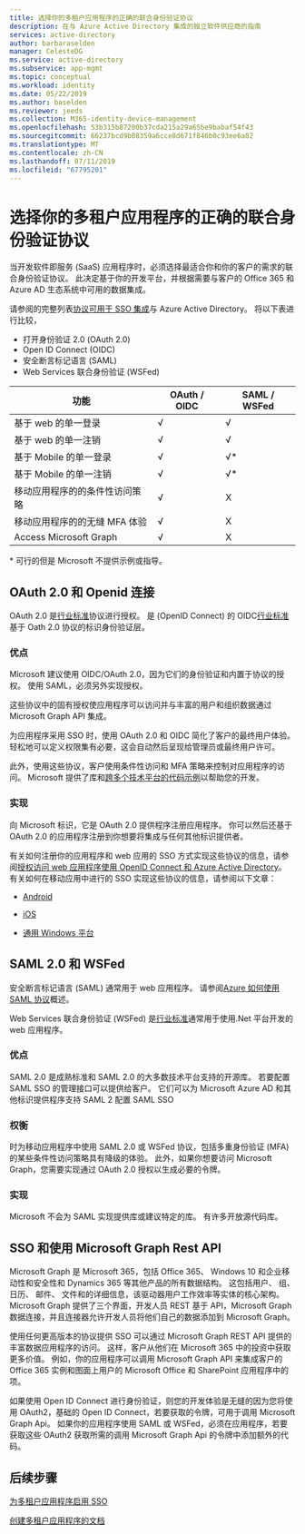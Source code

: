 ```yaml
---
title: 选择你的多租户应用程序的正确的联合身份验证协议
description: 在与 Azure Active Directory 集成的独立软件供应商的指南
services: active-directory
author: barbaraselden
manager: CelesteDG
ms.service: active-directory
ms.subservice: app-mgmt
ms.topic: conceptual
ms.workload: identity
ms.date: 05/22/2019
ms.author: baselden
ms.reviewer: jeeds
ms.collection: M365-identity-device-management
ms.openlocfilehash: 53b315b87200b37cda215a29a65be9babaf54f43
ms.sourcegitcommit: 66237bcd9b08359a6cce8d671f846b0c93ee6a82
ms.translationtype: MT
ms.contentlocale: zh-CN
ms.lasthandoff: 07/11/2019
ms.locfileid: "67795201"
---
```

# <a name="choose-the-right-federation-protocol-for-your-multi-tenant-application"></a>选择你的多租户应用程序的正确的联合身份验证协议

当开发软件即服务 (SaaS) 应用程序时，必须选择最适合你和你的客户的需求的联合身份验证协议。 此决定基于你的开发平台，并根据需要与客户的 Office 365 和 Azure AD 生态系统中可用的数据集成。

请参阅的完整列表[协议可用于 SSO 集成](what-is-single-sign-on.md)与 Azure Active Directory。
将以下表进行比较， 
* 打开身份验证 2.0 (OAuth 2.0)
* Open ID Connect (OIDC)
* 安全断言标记语言 (SAML)
* Web Services 联合身份验证 (WSFed)

| 功能| OAuth / OIDC| SAML / WSFed |
| - |-|-|
| 基于 web 的单一登录| √| √ |
| 基于 web 的单一注销| √| √ |
| 基于 Mobile 的单一登录| √| √* |
| 基于 Mobile 的单一注销| √| √* |
| 移动应用程序的的条件性访问策略| √| X |
| 移动应用程序的的无缝 MFA 体验| √| X |
| Access Microsoft Graph| √| X |

\* 可行的但是 Microsoft 不提供示例或指导。

## <a name="oauth-20-and-open-id-connect"></a>OAuth 2.0 和 Openid 连接

OAuth 2.0 是[行业标准](https://oauth.net/2/)协议进行授权。 是 (OpenID Connect) 的 OIDC[行业标准](https://openid.net/connect/)基于 Oath 2.0 协议的标识身份验证层。

### <a name="benefits"></a>优点

Microsoft 建议使用 OIDC/OAuth 2.0，因为它们的身份验证和内置于协议的授权。 使用 SAML，必须另外实现授权。

这些协议中的固有授权使应用程序可以访问并与丰富的用户和组织数据通过 Microsoft Graph API 集成。

为应用程序采用 SSO 时，使用 OAuth 2.0 和 OIDC 简化了客户的最终用户体验。 轻松地可以定义权限集有必要，这会自动然后呈现给管理员或最终用户许可。

此外，使用这些协议，客户使用条件性访问和 MFA 策略来控制对应用程序的访问。 Microsoft 提供了库和[跨多个技术平台的代码示例](https://github.com/AzureAD/microsoft-authentication-library-for-js/wiki/Samples)以帮助您的开发。  

### <a name="implementation"></a>实现

向 Microsoft 标识，它是 OAuth 2.0 提供程序注册应用程序。 你可以然后还基于 OAuth 2.0 的应用程序注册到你想要将集成与任何其他标识提供者。 

有关如何注册你的应用程序和 web 应用的 SSO 方式实现这些协议的信息，请参阅[授权访问 web 应用程序使用 OpenID Connect 和 Azure Active Directory](../develop/sample-v2-code.md)。  有关如何在移动应用中进行的 SSO 实现这些协议的信息，请参阅以下文章： 

* [Android](../develop/quickstart-v2-android.md)

* [iOS](../develop/quickstart-v2-ios.md)

* [通用 Windows 平台](../develop/quickstart-v2-uwp.md)

## <a name="saml-20-and-wsfed"></a>SAML 2.0 和 WSFed

安全断言标记语言 (SAML) 通常用于 web 应用程序。 请参阅[Azure 如何使用 SAML 协议](../develop/active-directory-saml-protocol-reference.md)概述。 

Web Services 联合身份验证 (WSFed) 是[行业标准](http://docs.oasis-open.org/wsfed/federation/v1.2/ws-federation.html)通常用于使用.Net 平台开发的 web 应用程序。

### <a name="benefits"></a>优点

SAML 2.0 是成熟标准和 SAML 2.0 的大多数技术平台支持的开源库。 若要配置 SAML SSO 的管理接口可以提供给客户。 它们可以为 Microsoft Azure AD 和其他标识提供程序支持 SAML 2 配置 SAML SSO

### <a name="trade-offs"></a>权衡

时为移动应用程序中使用 SAML 2.0 或 WSFed 协议，包括多重身份验证 (MFA) 的某些条件性访问策略具有降级的体验。 此外，如果你想要访问 Microsoft Graph，您需要实现通过 OAuth 2.0 授权以生成必要的令牌。 

### <a name="implementation"></a>实现

Microsoft 不会为 SAML 实现提供库或建议特定的库。 有许多开放源代码库。

## <a name="sso-and-using-microsoft-graph-rest-api"></a>SSO 和使用 Microsoft Graph Rest API 

Microsoft Graph 是 Microsoft 365，包括 Office 365、 Windows 10 和企业移动性和安全性和 Dynamics 365 等其他产品的所有数据结构。 这包括用户、 组、 日历、 邮件、 文件和的详细信息，该驱动器用户工作效率等实体的核心架构。 Microsoft Graph 提供了三个界面，开发人员 REST 基于 API，Microsoft Graph 数据连接，并且连接器允许开发人员将他们自己的数据添加到 Microsoft Graph。  

使用任何更高版本的协议提供 SSO 可以通过 Microsoft Graph REST API 提供的丰富数据应用程序的访问。 这样，客户从他们在 Microsoft 365 中的投资中获取更多价值。 例如，你的应用程序可以调用 Microsoft Graph API 来集成客户的 Office 365 实例和图面上用户的 Microsoft Office 和 SharePoint 应用程序中的项。 

如果使用 Open ID Connect 进行身份验证，则您的开发体验是无缝的因为您将使用 OAuth2，基础的 Open ID Connect，若要获取的令牌，可用于调用 Microsoft Graph Api。 如果你的应用程序使用 SAML 或 WSFed，必须在应用程序，若要获取这些 OAuth2 获取所需的调用 Microsoft Graph Api 的令牌中添加额外的代码。 

## <a name="next-steps"></a>后续步骤

[为多租户应用程序启用 SSO](isv-sso-content.md)

[创建多租户应用程序的文档](isv-create-sso-documentation.md)
